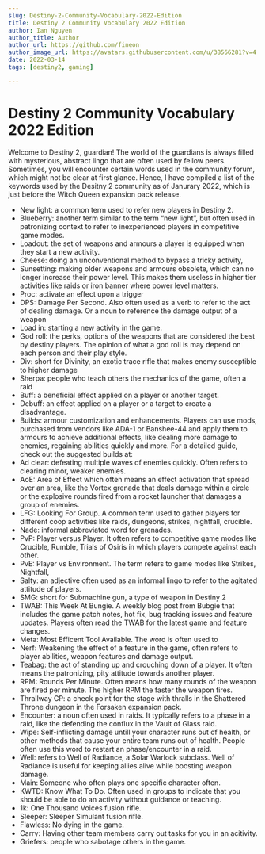 ```yaml
---
slug: Destiny-2-Community-Vocabulary-2022-Edition
title: Destiny 2 Community Vocabulary 2022 Edition
author: Ian Nguyen
author_title: Author
author_url: https://github.com/fineon
author_image_url: https://avatars.githubusercontent.com/u/38566281?v=4
date: 2022-03-14
tags: [destiny2, gaming]

---
```


# Destiny 2 Community Vocabulary 2022 Edition

Welcome to Destiny 2, guardian! The world of the guardians is always filled with mysterious, abstract lingo that are often used by fellow peers. Sometimes, you will encounter certain words used in the community forum, which might not be clear at first glance. Hence, I have compiled a list of the keywords used by the Desitny 2 community as of Janurary 2022, which is just before the Witch Queen expansion pack release. 

- New light: a common term used to refer new players in Destiny 2. 
- Blueberry: another term similar to the term “new light”, but often used in patronizing context to refer to inexperienced players in competitive game modes. 
- Loadout: the set of weapons and armours a player is equipped when they start a new activity. 
- Cheese: doing an unconventional method to bypass a tricky activity,
- Sunsetting: making older weapons and armours obsolete, which can no longer increase their power level. This makes them useless in higher tier activities like raids or iron banner where power level matters. 
- Proc: activate an effect upon a trigger
- DPS: Damage Per Second. Also often used as a verb to refer to the act of dealing damage. Or a noun to reference the damage output of a weapon
- Load in: starting a new activity in the game. 
- God roll: the perks, options of the weapons that are considered the best by destiny players. The opinion of what a god roll is may depend on each person and their play style. 
- Div: short for Divinity, an exotic trace rifle that makes enemy susceptible to higher damage
- Sherpa: people who teach others the mechanics of the game, often a raid
- Buff: a beneficial effect applied on a player or another target. 
- Debuff: an effect applied on a player or a target to create a disadvantage. 
- Builds: armour customization and enhancements. Players can use mods, purchased from vendors like ADA-1 or Banshee-44 and apply them to armours to achieve additional effects, like dealing more damage to enemies, regaining abilities quickly and more. For a detailed guide, check out the suggested builds at: 
- Ad clear: defeating multiple waves of enemies quickly. Often refers to clearing minor, weaker enemies. 
- AoE: Area of Effect which often means an effect activation that spread over an area, like the Vortex grenade that deals damage within a circle or the explosive rounds fired from a rocket launcher that damages a group of enemies. 
- LFG: Looking For Group. A common term used to gather players for different coop activities like raids, dungeons, strikes, nightfall, crucible. 
- Nade: informal abbreviated word for grenades. 
- PvP: Player versus Player. It often refers to  competitive game modes like Crucible, Rumble, Trials of Osiris in which players compete against each other. 
- PvE: Player vs Environment. The term refers to game modes like Strikes, Nightfall, 
- Salty: an adjective often used as an informal lingo to refer to the agitated attitude of players. 
- SMG: short for Submachine gun, a type of weapon in Destiny 2
- TWAB: This Week At Bungie. A weekly blog post from Bubgie that includes the game patch notes, hot fix, bug tracking issues and feature updates. Players often read the TWAB for the latest game and feature changes. 
- Meta: Most Efficent Tool Available. The word is often used to 
- Nerf: Weakening the effect of a feature in the game, often refers to player abilities, weapon features and damage output. 
- Teabag: the act of standing up and crouching down of a player. It often means the patronizing, pity attitude towards another player. 
- RPM: Rounds Per Minute. Often means how many rounds of the weapon are fired per minute. The higher RPM the faster the weapon fires. 
- Thrallway CP: a check point for the stage with thralls in the Shattered Throne dungeon in the Forsaken expansion pack. 
- Encounter: a noun often used in raids. It typically refers to a phase in a raid, like the defending the conflux in the Vault of Glass raid. 
- Wipe: Self-inflicting damage untill your character runs out of health, or other methods that cause your entire team runs out of health. People often use this word to restart an phase/encounter in a raid. 
- Well: refers to Well of Radiance, a Solar Warlock subclass. Well of Radiance is useful for keeping allies alive while boosting weapon damage. 
- Main: Someone who often plays one specific character often.
- KWTD: Know What To Do. Often used in groups to indicate that you should be able to do an activity without guidance or teaching.
- 1k: One Thousand Voices fusion rifle. 
- Sleeper: Sleeper Simulant fusion rifle.
- Flawless: No dying in the game. 
- Carry: Having other team members carry out tasks for you in an acitivity. 
- Griefers: people who sabotage others in the game.
